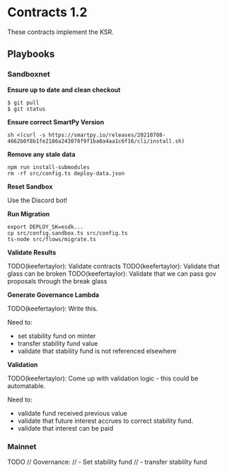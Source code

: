 # Contracts 1.2

These contracts implement the KSR. 

## Playbooks
### Sandboxnet

**Ensure up to date and clean checkout**
```
$ git pull
$ git status
```

**Ensure correct SmartPy Version**

```
sh <(curl -s https://smartpy.io/releases/20210708-4662b0f8b1fe2186a243078f9f1ba0a4aa1c6f16/cli/install.sh)
```

**Remove any stale data**
```
npm run install-submodules
rm -rf src/config.ts deploy-data.json
```

**Reset Sandbox**

Use the Discord bot!

**Run Migration**
```
export DEPLOY_SK=esdk...
cp src/config.sandbox.ts src/config.ts
ts-node src/flows/migrate.ts
```

**Validate Results**

TODO(keefertaylor): Validate contracts
TODO(keefertaylor): Validate that glass can be broken
TODO(keefertaylor): Validate that we can pass gov proposals through the break glass

**Generate Governance Lambda**

TODO(keefertaylor): Write this.

Need to:
- set stability fund on minter
- transfer stability fund value
- validate that stability fund is not referenced elsewhere

**Validation**

TODO(keefertaylor): Come up with validation logic - this could be automatable.

Need to: 
- validate fund received previous value
- validate that future interest accrues to correct stability fund.
- validate that interest can be paid

### Mainnet
TODO
  // Governance: 
  // - Set stability fund
  // - transfer stability fund

